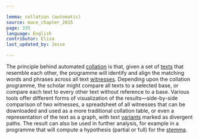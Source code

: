 ```yaml
---

lemma: collation (automatic)
source: mace_chapter_2015
page: 335
language: English
contributor: Elisa
last_updated_by: Jesse

---
```


The principle behind automated [collation](collation.html) is that, given a set of [texts](text.html) that resemble each other, the programme will identify and align the matching words and phrases across all text [witnesses](witness.html). Depending upon the collation programme, the scholar might compare all texts to a selected base, or compare each text to every other text without reference to a base. Various tools offer different forms of visualization of the results—side-by-side comparison of two witnesses, a spreadsheet of all witnesses that can be downloaded and used as a more traditional collation table, or even a representation of the text as a graph, with text [variants](variant.html) marked as divergent paths. The result can also be used in further analysis, for example in a programme that will compute a hypothesis (partial or full) for the [stemma](stemma.html).
